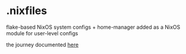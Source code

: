 # .nixfiles

flake-based NixOS system configs + home-manager added as a NixOS module for user-level configs

the journey documented [here](https://computers.lol/posts/2024-02-02-migrating-channels-to-flakes/)

